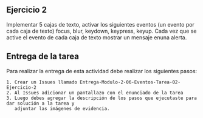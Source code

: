 ## Ejercicio 2

Implementar 5 cajas de texto, activar los siguientes eventos (un evento por cada caja de texto) focus, blur, keydown, keypress, keyup. 
Cada vez que se active el evento de cada caja de texto mostrar un mensaje enuna alerta.

## Entrega de la tarea

Para realizar la entrega de esta actividad debe realizar los siguientes pasos:

    1. Crear un Issues llamado Entrega-Modulo-2-06-Eventos-Tarea-02-Ejercicio-2
    2. Al Issues adicionar un pantallazo con el enunciado de la tarea
    3. Luego debes agregar la descripción de los pasos que ejecutaste para dar solución a la tarea y 
       adjuntar las imágenes de evidencia.  


